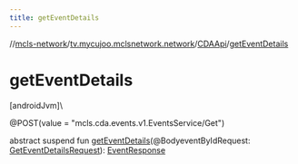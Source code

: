 ```yaml
---
title: getEventDetails
---
```

//[mcls-network](../../../index.html)/[tv.mycujoo.mclsnetwork.network](../index.html)/[CDAApi](index.html)/[getEventDetails](get-event-details.html)



# getEventDetails



[androidJvm]\




@POST(value = &quot;mcls.cda.events.v1.EventsService/Get&quot;)



abstract suspend fun [getEventDetails](get-event-details.html)(@BodyeventByIdRequest: [GetEventDetailsRequest](../../tv.mycujoo.mclsnetwork.network.request/-get-event-details-request/index.html)): [EventResponse](../../tv.mycujoo.mclsnetwork.data.model/-event-response/index.html)




